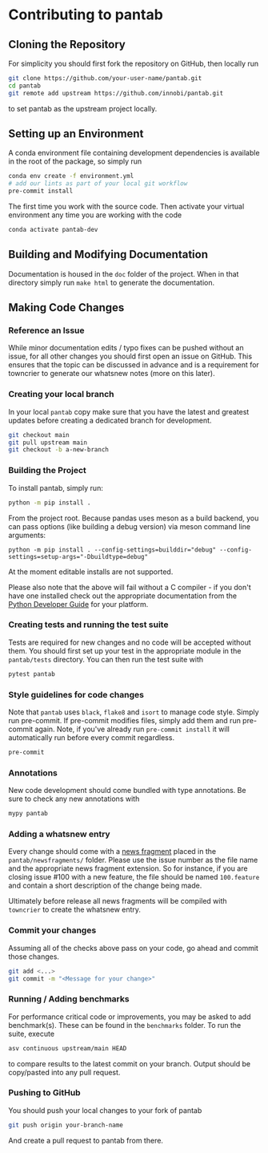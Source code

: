 # Contributing to pantab

## Cloning the Repository

For simplicity you should first fork the repository on GitHub, then locally run

```sh
git clone https://github.com/your-user-name/pantab.git
cd pantab
git remote add upstream https://github.com/innobi/pantab.git
```

to set pantab as the upstream project locally.

## Setting up an Environment

A conda environment file containing development dependencies is available in the root of the package, so simply run

```sh
conda env create -f environment.yml
# add our lints as part of your local git workflow
pre-commit install
```

The first time you work with the source code. Then activate your virtual environment any time you are working with the code

```sh
conda activate pantab-dev
```

## Building and Modifying Documentation

Documentation is housed in the `doc` folder of the project. When in that directory simply run `make html` to generate the documentation.

## Making Code Changes

### Reference an Issue

While minor documentation edits / typo fixes can be pushed without an issue, for all other changes you should first open an issue on GitHub. This ensures that the topic can be discussed in advance and is a requirement for towncrier to generate our whatsnew notes (more on this later).

### Creating your local branch

In your local `pantab` copy make sure that you have the latest and greatest updates before creating a dedicated branch for development.

```sh
git checkout main
git pull upstream main
git checkout -b a-new-branch
```

### Building the Project

To install pantab, simply run:

```sh
python -m pip install .
```

From the project root. Because pandas uses meson as a build backend, you can pass options (like building a debug version) via meson command line arguments:

```
python -m pip install . --config-settings=builddir="debug" --config-settings=setup-args="-Dbuildtype=debug" 
```

At the moment editable installs are not supported.

Please also note that the above will fail without a C compiler - if you don't have one installed check out the appropriate documentation from the [Python Developer Guide](https://devguide.python.org/setup/#compile-and-build) for your platform.

### Creating tests and running the test suite

Tests are required for new changes and no code will be accepted without them. You should first set up your test in the appropriate module in the `pantab/tests` directory. You can then run the test suite with

```sh
pytest pantab
```

### Style guidelines for code changes

Note that `pantab` uses `black`, `flake8` and `isort` to manage code style. Simply run pre-commit. If pre-commit modifies files, simply add them and run pre-commit again. Note, if you've already run `pre-commit install` it will automatically run before every commit regardless.

```sh
pre-commit
```

### Annotations

New code development should come bundled with type annotations. Be sure to check any new annotations with

```sh
mypy pantab
```

### Adding a whatsnew entry

Every change should come with a [news fragment](https://github.com/hawkowl/towncrier#news-fragments) placed in the `pantab/newsfragments/` folder. Please use the issue number as the file name and the appropriate news fragment extension. So for instance, if you are closing issue #100 with a new feature, the file should be named `100.feature` and contain a short description of the change being made.

Ultimately before release all news fragments will be compiled with `towncrier` to create the whatsnew entry.

### Commit your changes

Assuming all of the checks above pass on your code, go ahead and commit those changes.

```sh
git add <...>
git commit -m "<Message for your change>"
```

### Running / Adding benchmarks

For performance critical code or improvements, you may be asked to add benchmark(s). These can be found in the `benchmarks` folder. To run the suite, execute

```sh
asv continuous upstream/main HEAD
```

to compare results to the latest commit on your branch. Output should be copy/pasted into any pull request.

### Pushing to GitHub

You should push your local changes to your fork of pantab

```sh
git push origin your-branch-name
```

And create a pull request to pantab from there.
